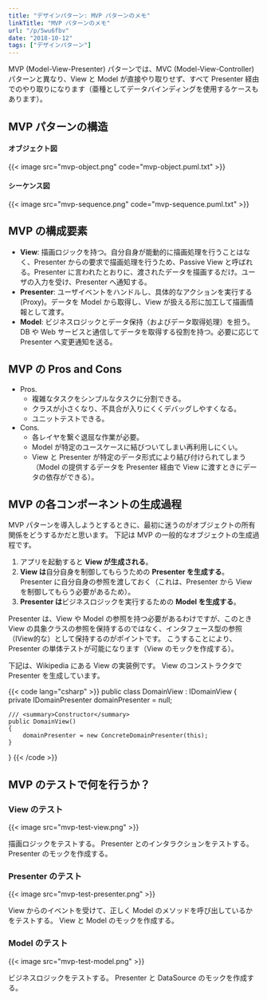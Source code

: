 ```yaml
---
title: "デザインパターン: MVP パターンのメモ"
linkTitle: "MVP パターンのメモ"
url: "/p/5wu6fbv"
date: "2018-10-12"
tags: ["デザインパターン"]
---
```


MVP (Model-View-Presenter) パターンでは、MVC (Model-View-Controller) パターンと異なり、View と Model が直接やり取りせず、すべて Presenter 経由でのやり取りになります（亜種としてデータバインディングを使用するケースもあります）。


MVP パターンの構造
----

#### オブジェクト図

{{< image src="mvp-object.png" code="mvp-object.puml.txt" >}}

#### シーケンス図

{{< image src="mvp-sequence.png" code="mvp-sequence.puml.txt" >}}


MVP の構成要素
----

- <b>View</b>: 描画ロジックを持つ。自分自身が能動的に描画処理を行うことはなく、Presenter からの要求で描画処理を行うため、Passive View と呼ばれる。Presenter に言われたとおりに、渡されたデータを描画するだけ。ユーザの入力を受け、Presenter へ通知する。
- <b>Presenter</b>: ユーザイベントをハンドルし、具体的なアクションを実行する (Proxy)。データを Model から取得し、View が扱える形に加工して描画情報として渡す。
- <b>Model</b>: ビジネスロジックとデータ保持（およびデータ取得処理）を担う。DB や Web サービスと通信してデータを取得する役割を持つ。必要に応じて Presenter へ変更通知を送る。


MVP の Pros and Cons
----

- Pros.
    - 複雑なタスクをシンプルなタスクに分割できる。
    - クラスが小さくなり、不具合が入りにくくデバッグしやすくなる。
    - ユニットテストできる。
- Cons.
    - 各レイヤを繋ぐ退屈な作業が必要。
    - Model が特定のユースケースに結びついてしまい再利用しにくい。
    - View と Presenter が特定のデータ形式により結び付けられてしまう（Model の提供するデータを Presenter 経由で View に渡すときにデータの依存ができる）。

MVP の各コンポーネントの生成過程
----

MVP パターンを導入しようとするときに、最初に迷うのがオブジェクトの所有関係をどうするかだと思います。
下記は MVP の一般的なオブジェクトの生成過程です。

1. アプリを起動すると **View が生成される**。
2. **View は**自分自身を制御してもらうための **Presenter を生成する**。Presenter に自分自身の参照を渡しておく（これは、Presenter から View を制御してもらう必要があるため）。
3. **Presenter は**ビジネスロジックを実行するための **Model を生成する**。

Presenter は、View や Model の参照を持つ必要があるわけですが、このとき View の具象クラスの参照を保持するのではなく、インタフェース型の参照（IView的な）として保持するのがポイントです。
こうすることにより、Presenter の単体テストが可能になります（View のモックを作成する）。

下記は、Wikipedia にある View の実装例です。
View のコンストラクタで Presenter を生成しています。

{{< code lang="csharp" >}}
public class DomainView : IDomainView
{
    private IDomainPresenter domainPresenter = null;

    /// <summary>Constructor</summary>
    public DomainView()
    {
        domainPresenter = new ConcreteDomainPresenter(this);
    }
}
{{< /code >}}


MVP のテストで何を行うか？
----

### View のテスト

{{< image src="mvp-test-view.png" >}}

描画ロジックをテストする。
Presenter とのインタラクションをテストする。
Presenter のモックを作成する。

### Presenter のテスト

{{< image src="mvp-test-presenter.png" >}}

View からのイベントを受けて、正しく Model のメソッドを呼び出しているかをテストする。
View と Model のモックを作成する。

### Model のテスト

{{< image src="mvp-test-model.png" >}}

ビジネスロジックをテストする。
Presenter と DataSource のモックを作成する。

